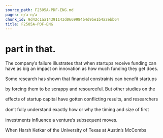 ```yaml
---
source_path: F2505A-PDF-ENG.md
pages: n/a-n/a
chunk_id: 9d42c1aa14391143d0669984b4d9be1b4a2ebb64
title: F2505A-PDF-ENG
---
```

# part in that.

The company’s failure illustrates that when startups receive funding can have as big an impact on innovation as how much funding they get does.

Some research has shown that ﬁnancial constraints can beneﬁt startups

by forcing them to be scrappy and resourceful. But other studies on the

eﬀects of startup capital have gotten conﬂicting results, and researchers

don’t fully understand exactly how or why the timing and size of ﬁrst

investments inﬂuence a venture’s subsequent moves.

When Harsh Ketkar of the University of Texas at Austin’s McCombs
